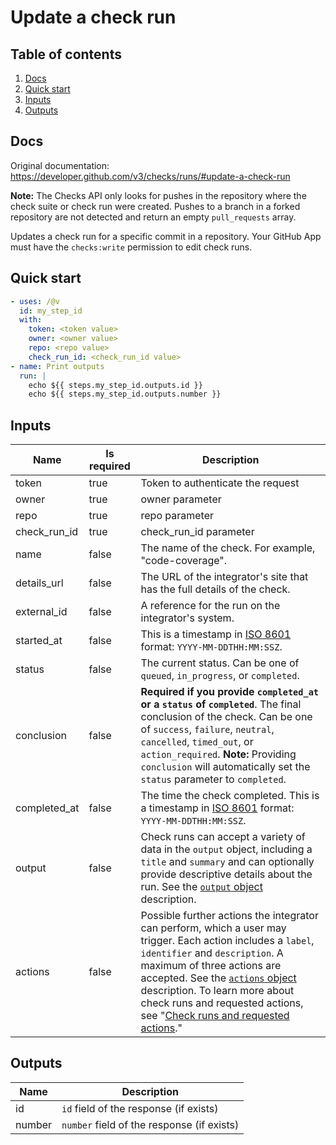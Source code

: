 # Update a check run

## Table of contents

1. [Docs](#docs)
1. [Quick start](#quick-start)
1. [Inputs](#inputs)
1. [Outputs](#outputs)

<a name="quick-start" ></a>
## Docs

Original documentation: https://developer.github.com/v3/checks/runs/#update-a-check-run

**Note:** The Checks API only looks for pushes in the repository where the check suite or check run were created. Pushes to a branch in a forked repository are not detected and return an empty `pull_requests` array.

Updates a check run for a specific commit in a repository. Your GitHub App must have the `checks:write` permission to edit check runs.


<a name="quick start" ></a>
## Quick start

```yaml
- uses: /@v
  id: my_step_id
  with:
    token: <token value>
    owner: <owner value>
    repo: <repo value>
    check_run_id: <check_run_id value>
- name: Print outputs
  run: |
    echo ${{ steps.my_step_id.outputs.id }}
    echo ${{ steps.my_step_id.outputs.number }}
```


<a name="inputs" ></a>
## Inputs

| Name | Is required | Description |
|---|---|---|
|token|true|Token to authenticate the request
|owner|true|owner parameter
|repo|true|repo parameter
|check_run_id|true|check_run_id parameter
|name|false|The name of the check. For example, "code-coverage".
|details_url|false|The URL of the integrator's site that has the full details of the check.
|external_id|false|A reference for the run on the integrator's system.
|started_at|false|This is a timestamp in [ISO 8601](https://en.wikipedia.org/wiki/ISO_8601) format: `YYYY-MM-DDTHH:MM:SSZ`.
|status|false|The current status. Can be one of `queued`, `in_progress`, or `completed`.
|conclusion|false|**Required if you provide `completed_at` or a `status` of `completed`**. The final conclusion of the check. Can be one of `success`, `failure`, `neutral`, `cancelled`, `timed_out`, or `action_required`.   **Note:** Providing `conclusion` will automatically set the `status` parameter to `completed`.
|completed_at|false|The time the check completed. This is a timestamp in [ISO 8601](https://en.wikipedia.org/wiki/ISO_8601) format: `YYYY-MM-DDTHH:MM:SSZ`.
|output|false|Check runs can accept a variety of data in the `output` object, including a `title` and `summary` and can optionally provide descriptive details about the run. See the [`output` object](https://developer.github.com/v3/checks/runs/#output-object-1) description.
|actions|false|Possible further actions the integrator can perform, which a user may trigger. Each action includes a `label`, `identifier` and `description`. A maximum of three actions are accepted. See the [`actions` object](https://developer.github.com/v3/checks/runs/#actions-object) description. To learn more about check runs and requested actions, see "[Check runs and requested actions](https://developer.github.com/v3/checks/runs/#check-runs-and-requested-actions)."

<a name="outputs" ></a>
## Outputs

| Name | Description |
|---|---|
|id|`id` field of the response (if exists)|
|number|`number` field of the response (if exists)|

